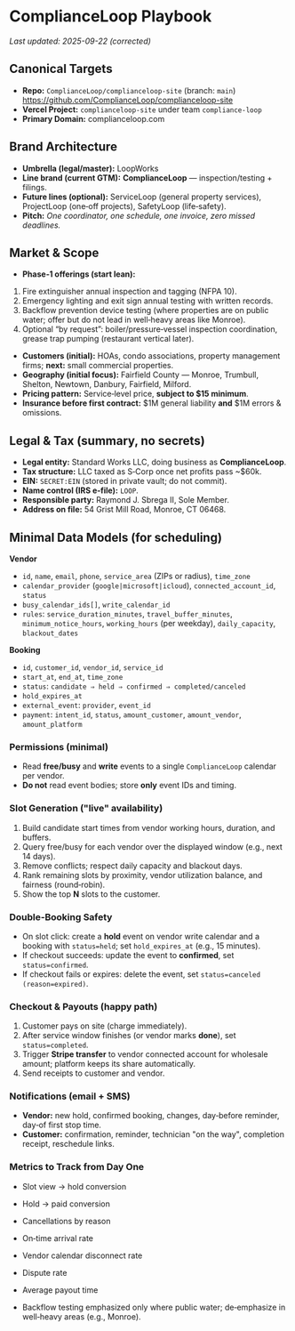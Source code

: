# ComplianceLoop Playbook


_Last updated: 2025-09-22 (corrected)_


## Canonical Targets
- **Repo:** `ComplianceLoop/complianceloop-site` (branch: `main`)
https://github.com/ComplianceLoop/complianceloop-site
- **Vercel Project:** `complianceloop-site` under team `compliance-loop`
- **Primary Domain:** complianceloop.com


## Brand Architecture
- **Umbrella (legal/master):** LoopWorks
- **Line brand (current GTM):** **ComplianceLoop** — inspection/testing + filings.
- **Future lines (optional):** ServiceLoop (general property services), ProjectLoop (one‑off projects), SafetyLoop (life‑safety).
- **Pitch:** _One coordinator, one schedule, one invoice, zero missed deadlines._


## Market & Scope
- **Phase‑1 offerings (start lean):**
1. Fire extinguisher annual inspection and tagging (NFPA 10).
2. Emergency lighting and exit sign annual testing with written records.
3. Backflow prevention device testing (where properties are on public water; offer but do not lead in well‑heavy areas like Monroe).
4. Optional “by request”: boiler/pressure‑vessel inspection coordination, grease trap pumping (restaurant vertical later).
- **Customers (initial):** HOAs, condo associations, property management firms; **next:** small commercial properties.
- **Geography (initial focus):** Fairfield County — Monroe, Trumbull, Shelton, Newtown, Danbury, Fairfield, Milford.
- **Pricing pattern:** Service‑level price, **subject to $15 minimum**.
- **Insurance before first contract:** $1M general liability **and** $1M errors & omissions.


## Legal & Tax (summary, no secrets)
- **Legal entity:** Standard Works LLC, doing business as **ComplianceLoop**.
- **Tax structure:** LLC taxed as S‑Corp once net profits pass ~\$60k.
- **EIN:** `SECRET:EIN` (stored in private vault; do not commit).
- **Name control (IRS e‑file):** `LOOP`.
- **Responsible party:** Raymond J. Sbrega II, Sole Member.
- **Address on file:** 54 Grist Mill Road, Monroe, CT 06468.


## Minimal Data Models (for scheduling)
**Vendor**
- `id`, `name`, `email`, `phone`, `service_area` (ZIPs or radius), `time_zone`
- `calendar_provider` (`google|microsoft|icloud`), `connected_account_id`, `status`
- `busy_calendar_ids[]`, `write_calendar_id`
- `rules`: `service_duration_minutes`, `travel_buffer_minutes`, `minimum_notice_hours`,
`working_hours` (per weekday), `daily_capacity`, `blackout_dates`


**Booking**
- `id`, `customer_id`, `vendor_id`, `service_id`
- `start_at`, `end_at`, `time_zone`
- `status`: `candidate ⇒ held ⇒ confirmed ⇒ completed/canceled`
- `hold_expires_at`
- `external_event`: `provider`, `event_id`
- `payment`: `intent_id`, `status`, `amount_customer`, `amount_vendor`, `amount_platform`


### Permissions (minimal)
- Read **free/busy** and **write** events to a single `ComplianceLoop` calendar per vendor.
- **Do not** read event bodies; store **only** event IDs and timing.


### Slot Generation ("live" availability)
1. Build candidate start times from vendor working hours, duration, and buffers.
2. Query free/busy for each vendor over the displayed window (e.g., next 14 days).
3. Remove conflicts; respect daily capacity and blackout days.
4. Rank remaining slots by proximity, vendor utilization balance, and fairness (round‑robin).
5. Show the top **N** slots to the customer.


### Double‑Booking Safety
- On slot click: create a **hold** event on vendor write calendar and a booking with `status=held`; set `hold_expires_at` (e.g., 15 minutes).
- If checkout succeeds: update the event to **confirmed**, set `status=confirmed`.
- If checkout fails or expires: delete the event, set `status=canceled (reason=expired)`.


### Checkout & Payouts (happy path)
1. Customer pays on site (charge immediately).
2. After service window finishes (or vendor marks **done**), set `status=completed`.
3. Trigger **Stripe transfer** to vendor connected account for wholesale amount; platform keeps its share automatically.
4. Send receipts to customer and vendor.


### Notifications (email + SMS)
- **Vendor:** new hold, confirmed booking, changes, day‑before reminder, day‑of first stop time.
- **Customer:** confirmation, reminder, technician "on the way", completion receipt, reschedule links.


### Metrics to Track from Day One
- Slot view → hold conversion
- Hold → paid conversion
- Cancellations by reason
- On‑time arrival rate
- Vendor calendar disconnect rate
- Dispute rate
- Average payout time


- Backflow testing emphasized only where public water; de‑emphasize in well‑heavy areas (e.g., Monroe).
